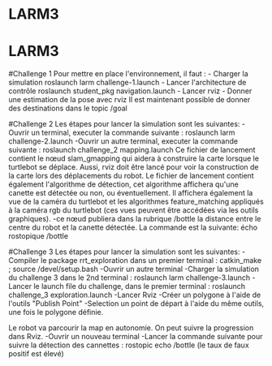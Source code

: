 # LARM3
# LARM3

#Challenge 1
Pour mettre en place l'environnement, il faut :
    - Charger la simulation
     roslaunch larm challenge-1.launch
    - Lancer l'architecture de contrôle    roslaunch student_pkg navigation.launch
    - Lancer rviz
    - Donner une estimation de la pose avec rviz
Il est maintenant possible de donner des destinations dans le topic /goal

#Challenge 2
Les étapes pour lancer la simulation sont les suivantes:
-Ouvrir un terminal, executer la commande suivante : roslaunch larm challenge-2.launch
-Ouvrir un autre terminal, executer la commande suivante : roslaunch challenge_2 mapping.launch
Ce fichier de lancement contient le nœud slam_gmapping qui aidera à construire la carte lorsque le turtlebot se déplace. Aussi, rviz doit être lancé pour voir la construction de la carte lors des déplacements du robot.
Le fichier de lancement contient également l'algorithme de détection, cet algorithme affichera qu'une canette est détectée ou non, ou éventuellement. Il affichera également la vue de la caméra du turtlebot et les algorithmes feature_matching appliqués à la caméra rgb du turtlebot (ces vues peuvent être accédées via les outils graphiques).
-ce nœud publiera dans la rubrique /bottle la distance entre le centre du robot et la canette détectée. La commande est la suivante: écho rostopique /bottle

#Challenge 3
Les étapes pour lancer la simulation sont les suivantes:
-Compiler le package rrt_exploration dans un premier terminal : catkin_make ; source /devel/setup.bash
-Ouvrir un autre terminal
-Charger la simulation du challenge 3 dans le 2nd terminal : roslaunch larm challenge-3.launch
-Lancer le launch file du challenge, dans le premier terminal : roslaunch challenge_3 exploration.launch
-Lancer Rviz
-Créer un polygone à l'aide de l'outils "Publish Point"
-Selection un point de départ à l'aide du même outils, une fois le polygone définie.

Le robot va parcourir la map en autonomie. On peut suivre la progression dans Rviz.
-Ouvrir un nouveau terminal
-Lancer la commande suivante pour suivre la détection des cannettes : rostopic echo /bottle (le taux de faux positif est élevé)